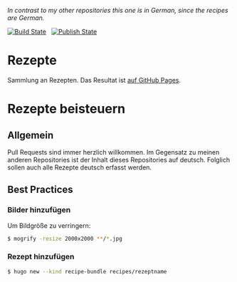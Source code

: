 *In contrast to my other repositories this one is in German, since the recipes are German.*

[![Build State](https://github.com/Tiliavir/rezepte/workflows/Build%20on%20Push/badge.svg)](https://github.com/Tiliavir/rezepte/actions?query=workflow%3A%22Build+on+Push%22)
&nbsp;
[![Publish State](https://github.com/Tiliavir/rezepte/workflows/Publish%20to%20GH%20Pages%20on%20Tag/badge.svg)](https://github.com/Tiliavir/rezepte/actions?query=workflow%3A%22Publish+to+GH+Pages+on+Tag%22)

# Rezepte
Sammlung an Rezepten. Das Resultat ist [auf GitHub Pages](https://tiliavir.github.io/rezepte/).

# Rezepte beisteuern
## Allgemein
Pull Requests sind immer herzlich willkommen. Im Gegensatz zu meinen anderen Repositories ist der Inhalt dieses Repositories auf deutsch. Folglich sollen auch alle Rezepte deutsch erfasst werden.

## Best Practices
### Bilder hinzufügen
Um Bildgröße zu verringern:
```bash
$ mogrify -resize 2000x2000 **/*.jpg
```

### Rezept hinzufügen
```bash
$ hugo new --kind recipe-bundle recipes/rezeptname
```
